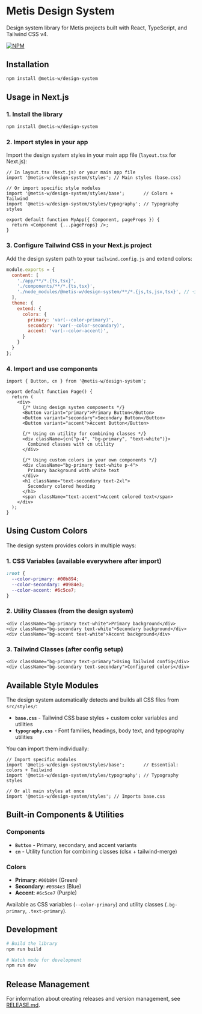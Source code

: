 # Metis Design System

Design system library for Metis projects built with React, TypeScript, and Tailwind CSS v4.

[![NPM](https://nodei.co/npm/@metis-w/design-system.png)](https://npmjs.com/package/@metis-w/design-system)

## Installation

```bash
npm install @metis-w/design-system
```

## Usage in Next.js

### 1. Install the library

```bash
npm install @metis-w/design-system
```

### 2. Import styles in your app

Import the design system styles in your main app file (`layout.tsx` for Next.js):

```tsx
// In layout.tsx (Next.js) or your main app file
import '@metis-w/design-system/styles'; // Main styles (base.css)

// Or import specific style modules
import '@metis-w/design-system/styles/base';       // Colors + Tailwind
import '@metis-w/design-system/styles/typography'; // Typography styles

export default function MyApp({ Component, pageProps }) {
  return <Component {...pageProps} />;
}
```

### 3. Configure Tailwind CSS in your Next.js project

Add the design system path to your `tailwind.config.js` and extend colors:

```js
module.exports = {
  content: [
    './app/**/*.{ts,tsx}',
    './components/**/*.{ts,tsx}',
    './node_modules/@metis-w/design-system/**/*.{js,ts,jsx,tsx}', // 👈 Important!
  ],
  theme: {
    extend: {
      colors: {
        primary: 'var(--color-primary)',
        secondary: 'var(--color-secondary)',
        accent: 'var(--color-accent)',
      }
    }
  }
};
```

### 4. Import and use components

```tsx
import { Button, cn } from '@metis-w/design-system';

export default function Page() {
  return (
    <div>
      {/* Using design system components */}
      <Button variant="primary">Primary Button</Button>
      <Button variant="secondary">Secondary Button</Button>
      <Button variant="accent">Accent Button</Button>
      
      {/* Using cn utility for combining classes */}
      <div className={cn("p-4", "bg-primary", "text-white")}>
        Combined classes with cn utility
      </div>
      
      {/* Using custom colors in your own components */}
      <div className="bg-primary text-white p-4">
        Primary background with white text
      </div>
      <h1 className="text-secondary text-2xl">
        Secondary colored heading
      </h1>
      <span className="text-accent">Accent colored text</span>
    </div>
  );
}
```

## Using Custom Colors

The design system provides colors in multiple ways:

### 1. CSS Variables (available everywhere after import)
```css
:root {
  --color-primary: #00b894;
  --color-secondary: #0984e3;
  --color-accent: #6c5ce7;
}
```

### 2. Utility Classes (from the design system)
```tsx
<div className="bg-primary text-white">Primary background</div>
<div className="bg-secondary text-white">Secondary background</div>
<div className="bg-accent text-white">Accent background</div>
```

### 3. Tailwind Classes (after config setup)
```tsx
<div className="bg-primary text-primary">Using Tailwind config</div>
<div className="bg-secondary text-secondary">Configured colors</div>
```

## Available Style Modules

The design system automatically detects and builds all CSS files from `src/styles/`:

- **`base.css`** - Tailwind CSS base styles + custom color variables and utilities
- **`typography.css`** - Font families, headings, body text, and typography utilities

You can import them individually:

```tsx
// Import specific modules
import '@metis-w/design-system/styles/base';       // Essential: colors + Tailwind
import '@metis-w/design-system/styles/typography'; // Typography styles

// Or all main styles at once
import '@metis-w/design-system/styles'; // Imports base.css
```

## Built-in Components & Utilities

### Components
- **`Button`** - Primary, secondary, and accent variants
- **`cn`** - Utility function for combining classes (clsx + tailwind-merge)

### Colors
- **Primary**: `#00b894` (Green)
- **Secondary**: `#0984e3` (Blue)  
- **Accent**: `#6c5ce7` (Purple)

Available as CSS variables (`--color-primary`) and utility classes (`.bg-primary`, `.text-primary`).

## Development

```bash
# Build the library
npm run build

# Watch mode for development
npm run dev
```

## Release Management

For information about creating releases and version management, see [RELEASE.md](./RELEASE.md).
